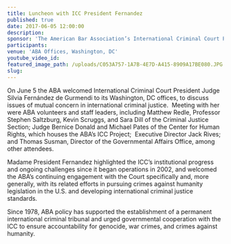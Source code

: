 ```yaml
---
title: Luncheon with ICC President Fernandez
published: true
date: 2017-06-05 12:00:00
description:
sponsor: 'The American Bar Association’s International Criminal Court Project, the American Bar Association Center for Human Rights, the American Bar Association Criminal Justice Section'
participants:
venue: 'ABA Offices, Washington, DC'
youtube_video_id:
featured_image_path: /uploads/C053A757-1A7B-4E7D-A415-8909A17BE080.JPG
slug:
---
```



On June 5 the ABA welcomed International Criminal Court President Judge Silvia Fernández de Gurmendi to its Washington, DC offices, to discuss issues of mutual concern in international criminal justice.  Meeting with her were ABA volunteers and staff leaders, including Matthew Redle, Professor Stephen Saltzburg, Kevin Scruggs, and Sara Dill of the Criminal Justice Section; Judge Bernice Donald and Michael Pates of the Center for Human Rights, which houses the ABA’s ICC Project;  Executive Director Jack Rives; and Thomas Susman, Director of the Governmental Affairs Office, among other attendees.

Madame President Fernandez highlighted the ICC’s institutional progress and ongoing challenges since it began operations in 2002, and welcomed the ABA’s continuing engagement with the Court specifically and, more generally, with its related efforts in pursuing crimes against humanity legislation in the U.S. and developing international criminal justice standards.

Since 1978, ABA policy has supported the establishment of a permanent international criminal tribunal and urged governmental cooperation with the ICC to ensure accountability for genocide, war crimes, and crimes against humanity.
